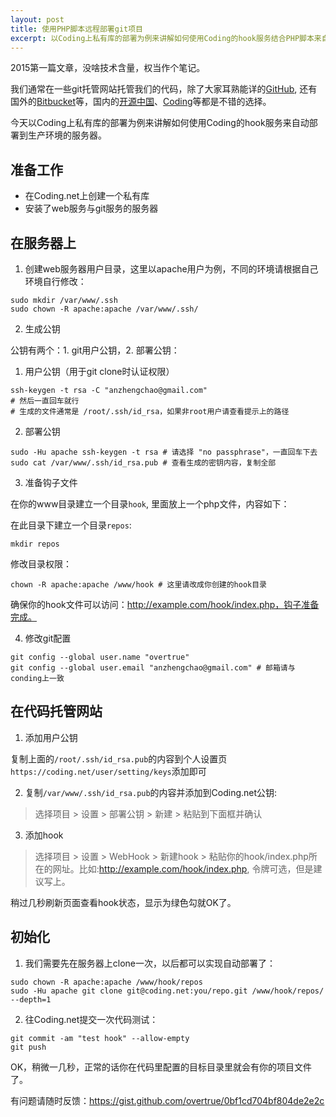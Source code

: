 ```yaml
---
layout: post
title: 使用PHP脚本远程部署git项目
excerpt: 以Coding上私有库的部署为例来讲解如何使用Coding的hook服务结合PHP脚本来自动部署到生产环境的服务器
---
```


2015第一篇文章，没啥技术含量，权当作个笔记。

我们通常在一些git托管网站托管我们的代码，除了大家耳熟能详的[GitHub](https://github.com), 还有国外的[Bitbucket](https://bitbucket.org/)等，国内的[开源中国](http://git.oschina.net/)、[Coding](https://coding.net/)等都是不错的选择。

今天以Coding上私有库的部署为例来讲解如何使用Coding的hook服务来自动部署到生产环境的服务器。

## 准备工作

- 在Coding.net上创建一个私有库
- 安装了web服务与git服务的服务器

## 在服务器上

1. 创建web服务器用户目录，这里以apache用户为例，不同的环境请根据自己环境自行修改：

```shell
sudo mkdir /var/www/.ssh
sudo chown -R apache:apache /var/www/.ssh/
```

2. 生成公钥

公钥有两个：1. git用户公钥，2. 部署公钥：

1. 用户公钥（用于git clone时认证权限）

```shell
ssh-keygen -t rsa -C "anzhengchao@gmail.com"
# 然后一直回车就行
# 生成的文件通常是 /root/.ssh/id_rsa，如果非root用户请查看提示上的路径
```

2. 部署公钥

```shell
sudo -Hu apache ssh-keygen -t rsa # 请选择 "no passphrase"，一直回车下去
sudo cat /var/www/.ssh/id_rsa.pub # 查看生成的密钥内容，复制全部
```

3. 准备钩子文件

在你的www目录建立一个目录`hook`, 里面放上一个php文件，内容如下：

<script src="https://gist.github.com/overtrue/0bf1cd704bf804de2e2c.js"></script>

在此目录下建立一个目录`repos`:

```shell
mkdir repos
```

修改目录权限：

```shell
chown -R apache:apache /www/hook # 这里请改成你创建的hook目录
```

确保你的hook文件可以访问：http://example.com/hook/index.php，钩子准备完成。

4. 修改git配置

```shell
git config --global user.name "overtrue" 
git config --global user.email "anzhengchao@gmail.com" # 邮箱请与conding上一致
```

## 在代码托管网站
1. 添加用户公钥

复制上面的`/root/.ssh/id_rsa.pub`的内容到个人设置页`https://coding.net/user/setting/keys`添加即可

2. 复制`/var/www/.ssh/id_rsa.pub`的内容并添加到Coding.net公钥:

> 选择项目 > 设置 > 部署公钥 > 新建 > 粘贴到下面框并确认

3. 添加hook

> 选择项目 > 设置 > WebHook > 新建hook > 粘贴你的hook/index.php所在的网址。比如:http://example.com/hook/index.php, 令牌可选，但是建议写上。

稍过几秒刷新页面查看hook状态，显示为绿色勾就OK了。

## 初始化

1. 我们需要先在服务器上clone一次，以后都可以实现自动部署了：

```shell
sudo chown -R apache:apache /www/hook/repos
sudo -Hu apache git clone git@coding.net:you/repo.git /www/hook/repos/  --depth=1
```

2. 往Coding.net提交一次代码测试：

```shell
git commit -am "test hook" --allow-empty
git push 
```

OK，稍微一几秒，正常的话你在代码里配置的目标目录里就会有你的项目文件了。

有问题请随时反馈：https://gist.github.com/overtrue/0bf1cd704bf804de2e2c
